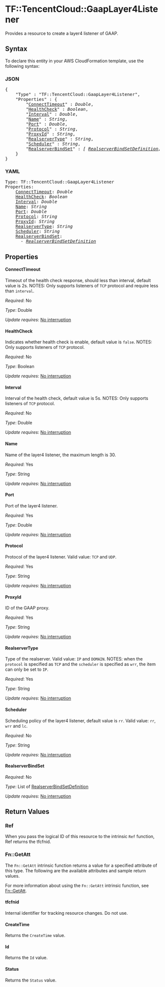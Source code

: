 # TF::TencentCloud::GaapLayer4Listener

Provides a resource to create a layer4 listener of GAAP.

## Syntax

To declare this entity in your AWS CloudFormation template, use the following syntax:

### JSON

<pre>
{
    "Type" : "TF::TencentCloud::GaapLayer4Listener",
    "Properties" : {
        "<a href="#connecttimeout" title="ConnectTimeout">ConnectTimeout</a>" : <i>Double</i>,
        "<a href="#healthcheck" title="HealthCheck">HealthCheck</a>" : <i>Boolean</i>,
        "<a href="#interval" title="Interval">Interval</a>" : <i>Double</i>,
        "<a href="#name" title="Name">Name</a>" : <i>String</i>,
        "<a href="#port" title="Port">Port</a>" : <i>Double</i>,
        "<a href="#protocol" title="Protocol">Protocol</a>" : <i>String</i>,
        "<a href="#proxyid" title="ProxyId">ProxyId</a>" : <i>String</i>,
        "<a href="#realservertype" title="RealserverType">RealserverType</a>" : <i>String</i>,
        "<a href="#scheduler" title="Scheduler">Scheduler</a>" : <i>String</i>,
        "<a href="#realserverbindset" title="RealserverBindSet">RealserverBindSet</a>" : <i>[ <a href="realserverbindsetdefinition.md">RealserverBindSetDefinition</a>, ... ]</i>
    }
}
</pre>

### YAML

<pre>
Type: TF::TencentCloud::GaapLayer4Listener
Properties:
    <a href="#connecttimeout" title="ConnectTimeout">ConnectTimeout</a>: <i>Double</i>
    <a href="#healthcheck" title="HealthCheck">HealthCheck</a>: <i>Boolean</i>
    <a href="#interval" title="Interval">Interval</a>: <i>Double</i>
    <a href="#name" title="Name">Name</a>: <i>String</i>
    <a href="#port" title="Port">Port</a>: <i>Double</i>
    <a href="#protocol" title="Protocol">Protocol</a>: <i>String</i>
    <a href="#proxyid" title="ProxyId">ProxyId</a>: <i>String</i>
    <a href="#realservertype" title="RealserverType">RealserverType</a>: <i>String</i>
    <a href="#scheduler" title="Scheduler">Scheduler</a>: <i>String</i>
    <a href="#realserverbindset" title="RealserverBindSet">RealserverBindSet</a>: <i>
      - <a href="realserverbindsetdefinition.md">RealserverBindSetDefinition</a></i>
</pre>

## Properties

#### ConnectTimeout

Timeout of the health check response, should less than interval, default value is 2s. NOTES: Only supports listeners of `TCP` protocol and require less than `interval`.

_Required_: No

_Type_: Double

_Update requires_: [No interruption](https://docs.aws.amazon.com/AWSCloudFormation/latest/UserGuide/using-cfn-updating-stacks-update-behaviors.html#update-no-interrupt)

#### HealthCheck

Indicates whether health check is enable, default value is `false`. NOTES: Only supports listeners of `TCP` protocol.

_Required_: No

_Type_: Boolean

_Update requires_: [No interruption](https://docs.aws.amazon.com/AWSCloudFormation/latest/UserGuide/using-cfn-updating-stacks-update-behaviors.html#update-no-interrupt)

#### Interval

Interval of the health check, default value is 5s. NOTES: Only supports listeners of `TCP` protocol.

_Required_: No

_Type_: Double

_Update requires_: [No interruption](https://docs.aws.amazon.com/AWSCloudFormation/latest/UserGuide/using-cfn-updating-stacks-update-behaviors.html#update-no-interrupt)

#### Name

Name of the layer4 listener, the maximum length is 30.

_Required_: Yes

_Type_: String

_Update requires_: [No interruption](https://docs.aws.amazon.com/AWSCloudFormation/latest/UserGuide/using-cfn-updating-stacks-update-behaviors.html#update-no-interrupt)

#### Port

Port of the layer4 listener.

_Required_: Yes

_Type_: Double

_Update requires_: [No interruption](https://docs.aws.amazon.com/AWSCloudFormation/latest/UserGuide/using-cfn-updating-stacks-update-behaviors.html#update-no-interrupt)

#### Protocol

Protocol of the layer4 listener. Valid value: `TCP` and `UDP`.

_Required_: Yes

_Type_: String

_Update requires_: [No interruption](https://docs.aws.amazon.com/AWSCloudFormation/latest/UserGuide/using-cfn-updating-stacks-update-behaviors.html#update-no-interrupt)

#### ProxyId

ID of the GAAP proxy.

_Required_: Yes

_Type_: String

_Update requires_: [No interruption](https://docs.aws.amazon.com/AWSCloudFormation/latest/UserGuide/using-cfn-updating-stacks-update-behaviors.html#update-no-interrupt)

#### RealserverType

Type of the realserver. Valid value: `IP` and `DOMAIN`. NOTES: when the `protocol` is specified as `TCP` and the `scheduler` is specified as `wrr`, the item can only be set to `IP`.

_Required_: Yes

_Type_: String

_Update requires_: [No interruption](https://docs.aws.amazon.com/AWSCloudFormation/latest/UserGuide/using-cfn-updating-stacks-update-behaviors.html#update-no-interrupt)

#### Scheduler

Scheduling policy of the layer4 listener, default value is `rr`. Valid value: `rr`, `wrr` and `lc`.

_Required_: No

_Type_: String

_Update requires_: [No interruption](https://docs.aws.amazon.com/AWSCloudFormation/latest/UserGuide/using-cfn-updating-stacks-update-behaviors.html#update-no-interrupt)

#### RealserverBindSet

_Required_: No

_Type_: List of <a href="realserverbindsetdefinition.md">RealserverBindSetDefinition</a>

_Update requires_: [No interruption](https://docs.aws.amazon.com/AWSCloudFormation/latest/UserGuide/using-cfn-updating-stacks-update-behaviors.html#update-no-interrupt)

## Return Values

### Ref

When you pass the logical ID of this resource to the intrinsic `Ref` function, Ref returns the tfcfnid.

### Fn::GetAtt

The `Fn::GetAtt` intrinsic function returns a value for a specified attribute of this type. The following are the available attributes and sample return values.

For more information about using the `Fn::GetAtt` intrinsic function, see [Fn::GetAtt](https://docs.aws.amazon.com/AWSCloudFormation/latest/UserGuide/intrinsic-function-reference-getatt.html).

#### tfcfnid

Internal identifier for tracking resource changes. Do not use.

#### CreateTime

Returns the <code>CreateTime</code> value.

#### Id

Returns the <code>Id</code> value.

#### Status

Returns the <code>Status</code> value.

